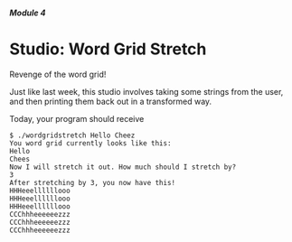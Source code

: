 ##### Module 4

# Studio: Word Grid Stretch

Revenge of the word grid!

Just like last week, this studio involves taking some strings from the user, and then printing them back out in a transformed way.

Today, your program should receive 



```nohighlight
$ ./wordgridstretch Hello Cheez
You word grid currently looks like this:
Hello
Chees
Now I will stretch it out. How much should I stretch by?
3
After stretching by 3, you now have this!
HHHeeellllllooo
HHHeeellllllooo
HHHeeellllllooo
CCChhheeeeeezzz
CCChhheeeeeezzz
CCChhheeeeeezzz
```
